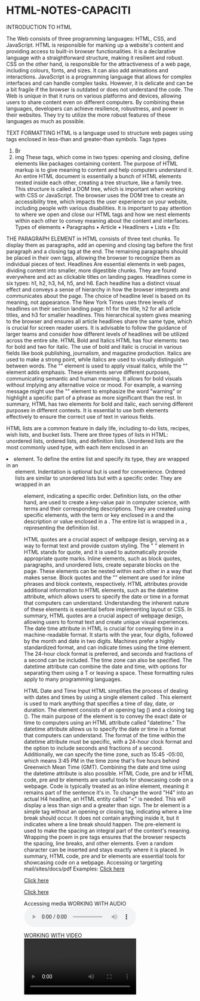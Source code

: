 # HTML-NOTES-CAPACITI
INTRODUCTION TO HTML 

The Web consists of three programming languages: HTML, CSS, and JavaScript.
 HTML is responsible for marking up a website's content and providing access to built-in browser functionalities. It is a declarative language with a straightforward structure, making it resilient and robust. 
CSS on the other hand, is responsible for the attractiveness of a web page, including colours, fonts, and sizes. It can also add animations and interactions.
JavaScript is a programming language that allows for complex interfaces and can handle complex tasks. However, it is delicate and can be a bit fragile if the browser is outdated or does not understand the code.
The Web is unique in that it runs on various platforms and devices, allowing users to share content even on different computers. By combining these languages, developers can achieve resilience, robustness, and power in their websites. They try to utilize the more robust features of these languages as much as possible.

TEXT FORMATTING
HTML is a language used to structure web pages using tags enclosed in less-than and greater-than symbols. 
Tags types
1.	Br
2.	img
These tags, which come in two types: opening and closing, define elements like packages containing content.
 The purpose of HTML markup is to give meaning to content and help computers understand it.
An entire HTML document is essentially a bunch of HTML elements nested inside each other, creating a tree structure, like a family tree. This structure is called a DOM tree, which is important when working with CSS or JavaScript.
 The browser uses the DOM tree to create an accessibility tree, which impacts the user experience on your website, including people with various disabilities.
 It is important to pay attention to where we open and close our HTML tags and how we nest elements within each other to convey meaning about the content and interfaces.
Types of elements
•	Paragraphs
•	Article
•	Headliners
•	Lists
•	Etc


THE PARAGRAPH ELEMENT
 in HTML consists of three text chunks. To display them as paragraphs, add an opening and closing tag before the first paragraph and a closing tag at the end. The remaining paragraphs should be placed in their own tags, allowing the browser to recognize them as individual pieces of text.
Headlines
 Are essential elements in web pages, dividing content into smaller, more digestible chunks. They are found everywhere and act as clickable titles on landing pages. Headlines come in six types: h1, h2, h3, h4, h5, and h6. 
Each headline has a distinct visual effect and conveys a sense of hierarchy in how the browser interprets and communicates about the page. The choice of headline level is based on its meaning, not appearance. 
The New York Times uses three levels of headlines on their section landing page: h1 for the title, h2 for all article titles, and h3 for smaller headlines. 
This hierarchical system gives meaning to the browser and ensures all article headlines share the same type, which is crucial for screen reader users. It is advisable to follow the guidance of larger teams and consider how different levels of headlines will be utilized across the entire site.
HTML Bold and Italics
HTML has four elements: two for bold and two for italic. The use of bold and italic is crucial in various fields like book publishing, journalism, and magazine production. Italics are used to make a strong point, while italics are used to visually distinguish between words. The "" element is used to apply visual italics, while the "" element adds emphasis. These elements serve different purposes, communicating semantic and human meaning.
It allows for bold visuals without implying any alternative voice or mood. For example, a warning message might use the "" element to emphasize the word "warning" or highlight a specific part of a phrase as more significant than the rest.
In summary, HTML has two elements for bold and italic, each serving different purposes in different contexts. It is essential to use both elements effectively to ensure the correct use of text in various fields.

HTML lists 
are a common feature in daily life, including to-do lists, recipes, wish lists, and bucket lists. There are three types of lists in HTML: unordered lists, ordered lists, and definition lists. Unordered lists are the most commonly used type, with each item enclosed in an <li> element. To define the entire list and specify its type, they are wrapped in an <ul> element. Indentation is optional but is used for convenience.
Ordered lists are similar to unordered lists but with a specific order. They are wrapped in an <ol> element, indicating a specific order.
 Definition lists, on the other hand, are used to create a key-value pair in computer science, with terms and their corresponding descriptions. They are created using specific elements, with the term or key enclosed in a <tag> and the description or value enclosed in a <tag>. The entire list is wrapped in a <tag>, representing the definition list.
 
HTML quotes
 are a crucial aspect of webpage design, serving as a way to format text and provide custom styling. The " " element in HTML stands for quote, and it is used to automatically provide appropriate quote marks. 
Inline elements, such as block quotes, paragraphs, and unordered lists, create separate blocks on the page. These elements can be nested within each other in a way that makes sense. Block quotes and the "" element are used for inline phrases and block contexts, respectively.
 HTML attributes provide additional information to HTML elements, such as the datetime attribute, which allows users to specify the date or time in a format that computers can understand. Understanding the inherent nature of these elements is essential before implementing layout or CSS. In summary, HTML quotes are a crucial aspect of webpage design, allowing users to format text and create unique visual experiences.
The date time attribute in HTML is crucial for conveying time in a machine-readable format. It starts with the year, four digits, followed by the month and date in two digits. Machines prefer a highly standardized format, and can indicate times using the time element. The 24-hour clock format is preferred, and seconds and fractions of a second can be included. The time zone can also be specified. The datetime attribute can combine the date and time, with options for separating them using a T or leaving a space. These formatting rules apply to many programming languages.

HTML Date and Time Input
HTML simplifies the process of dealing with dates and times by using a single element called <time>. This element is used to mark anything that specifies a time of day, date, or duration. 
The <time> element consists of an opening tag (<time>) and a closing tag (</time>). The main purpose of the <time> element is to convey the exact date or time to computers using an HTML attribute called "datetime." 
The datetime attribute allows us to specify the date or time in a format that computers can understand. The format of the time within the datetime attribute must be specific, with a 24-hour clock format and the option to include seconds and fractions of a second. 
Additionally, we can specify the time zone, such as 15:45 -05:00, which means 3:45 PM in the time zone that's five hours behind Greenwich Mean Time (GMT). Combining the date and time using the datetime attribute is also possible.
HTML Code, pre and br
HTML code, pre and br elements are useful tools for showcasing code on a webpage. Code is typically treated as an inline element, meaning it remains part of the sentence it's in. To change the word "H4" into an actual H4 headline, an HTML entity called "<" is needed. This will display a less than sign and a greater than sign.
The br element is a simple tag without an opening or closing tag, indicating where a line break should occur. It does not contain anything inside it, but it indicates where a line break should happen.
The pre-element is used to make the spacing an integral part of the content's meaning. Wrapping the poem in pre tags ensures that the browser respects the spacing, line breaks, and other elements. Even a random character can be inserted and stays exactly where it is placed.
In summary, HTML code, pre and br elements are essential tools for showcasing code on a webpage.
Accessing or targeting mail/sites/docs/pdf
Examples:
  <a href="mailto:214015637@mycput.ac.za" target="_blank">Click here</a>


  <a href="http://google.com" target="_blank">Click here</a>


  <a href="INTRODUCTION TO HTML.docx" target="_blank">Click here</a>


Accessing media
WORKING WITH AUDIO
<audio controls>
    <source src="videoplayback.mp4">
  </audio>

WORKING WITH VIDEO
<video controls>
    <source src="videoplayback.mp4">
  </video>




	
